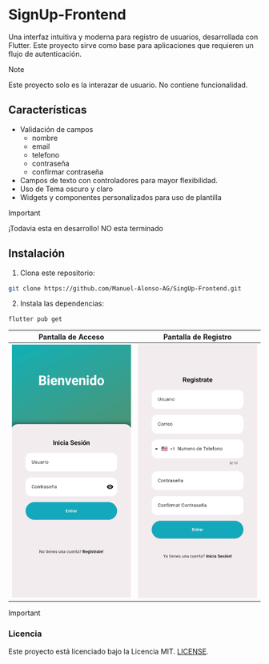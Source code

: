 # SignUp-Frontend

Una interfaz intuitiva y moderna para registro de usuarios, desarrollada con Flutter. Este proyecto sirve como base para aplicaciones que requieren un flujo de autenticación.

>[!NOTE]
>Este proyecto solo es la interazar de usuario. No contiene funcionalidad.

## Características

- Validación de campos
    - nombre
    - email
    - telefono
    - contraseña
    - confirmar contraseña
- Campos de texto con controladores para mayor flexibilidad.
- Uso de Tema oscuro y claro
- Widgets y componentes personalizados para uso de plantilla

>[!IMPORTANT]
>¡Todavia esta en desarrollo! NO esta terminado

## Instalación  
1. Clona este repositorio:  

```bash
git clone https://github.com/Manuel-Alonso-AG/SingUp-Frontend.git
```

2. Instala las dependencias:

```bash
flutter pub get
```

| Pantalla de Acceso  | Pantalla de Registro |
|---------------------|----------------------|
| ![Acceso](assets/login.png) | ![Registro](assets/register.png) |


>[!IMPORTANT]
>### Licencia  
>Este proyecto está licenciado bajo la Licencia MIT. [LICENSE](./LICENSE).